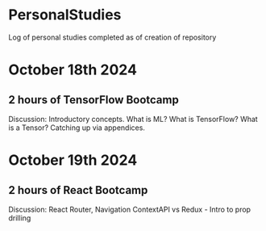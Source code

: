 # PersonalStudies
Log of personal studies completed as of creation of repository

# October 18th 2024
## 2 hours of TensorFlow Bootcamp
Discussion:
Introductory concepts. What is ML? What is TensorFlow? What is a Tensor?
Catching up via appendices.

# October 19th 2024
## 2 hours of React Bootcamp
Discussion:
React Router, Navigation
ContextAPI vs Redux - Intro to prop drilling
